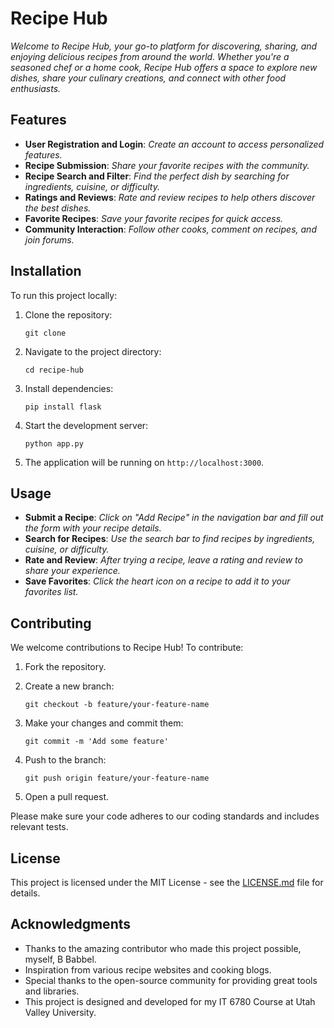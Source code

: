 # Recipe Hub

*Welcome to Recipe Hub, your go-to platform for discovering, sharing, and enjoying delicious recipes from around the world. Whether you're a seasoned chef or a home cook, Recipe Hub offers a space to explore new dishes, share your culinary creations, and connect with other food enthusiasts.*

## Features

- **User Registration and Login**: *Create an account to access personalized features.*
- **Recipe Submission**: *Share your favorite recipes with the community.*
- **Recipe Search and Filter**: *Find the perfect dish by searching for ingredients, cuisine, or difficulty.*
- **Ratings and Reviews**: *Rate and review recipes to help others discover the best dishes.*
- **Favorite Recipes**: *Save your favorite recipes for quick access.*
- **Community Interaction**: *Follow other cooks, comment on recipes, and join forums.*

## Installation

To run this project locally:

1. Clone the repository:

    ```
    git clone 
    ```
2. Navigate to the project directory:

    ```
    cd recipe-hub
    ```
3. Install dependencies:

    ```
    pip install flask
    ```
4. Start the development server:

    ```
    python app.py
    ```
5. The application will be running on `http://localhost:3000`.

## Usage

- **Submit a Recipe**: *Click on "Add Recipe" in the navigation bar and fill out the form with your recipe details.*
- **Search for Recipes**: *Use the search bar to find recipes by ingredients, cuisine, or difficulty.*
- **Rate and Review**: *After trying a recipe, leave a rating and review to share your experience.*
- **Save Favorites**: *Click the heart icon on a recipe to add it to your favorites list.*

## Contributing

We welcome contributions to Recipe Hub! To contribute:

1. Fork the repository.
2. Create a new branch:

    ```
    git checkout -b feature/your-feature-name
    ```
3. Make your changes and commit them:

    ```
    git commit -m 'Add some feature'
    ```
4. Push to the branch:

    ```
    git push origin feature/your-feature-name
    ```
5. Open a pull request.

Please make sure your code adheres to our coding standards and includes relevant tests.

## License

This project is licensed under the MIT License - see the [LICENSE.md](LICENSE.md) file for details.

## Acknowledgments

- Thanks to the amazing contributor who made this project possible, myself, B Babbel.
- Inspiration from various recipe websites and cooking blogs.
- Special thanks to the open-source community for providing great tools and libraries.
- This project is designed and developed for my IT 6780 Course at Utah Valley University.
